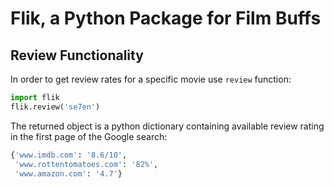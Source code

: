 # Flik, a Python Package for Film Buffs

## Review Functionality

In order to get review rates for a specific movie use `review` function:

```python
import flik
flik.review('se7en')
```
The returned object is a python dictionary containing available review rating in the first page of the Google search:

```python
{'www.imdb.com': '8.6/10',
 'www.rottentomatoes.com': '82%',
 'www.amazon.com': '4.7'}
```
